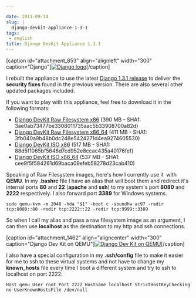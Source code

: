 ```yaml
---

date: 2011-09-14
slug: |
  django-devkit-appliance-1-3-1
tags:
 - english
title: Django DevKit Appliance 1.3.1
---
```


\[caption id="attachment_853" align="alignleft" width="300"
caption="Django"\][![Django
logo](http://www.ogmaciel.com/wp-content/uploads/2010/03/django-logo-negative-300x136.png)](http://www.ogmaciel.com/wp-content/uploads/2010/03/django-logo-negative.png)\[/caption\]

I rebuilt the appliance to use the latest [Django 1.3.1
release](https://www.djangoproject.com/weblog/2011/sep/09/security-releases-issued/)
to deliver the **security fixes** found in the previous version. There
are also several other updated packages included.

If you want to play with this appliance, feel free to download it in the
following formats:

-   [Django DevKit Raw Filesystem
    x86](http://downloads.ogmaciel.com/djangodevkit/v1.3.1/djangodevkit-1-x86.hdd.gz)
    (390 MB - SHA1: 3ae0ab73477be3308011735aac5b33908700a82d)
-   [Django DevKit Raw Filesystem
    x86_64](http://downloads.ogmaciel.com/djangodevkit/v1.3.1/djangodevkit-1-x86_64.hdd.gz)
    (411 MB - SHA1: 3fb040a9b48b0dc248e5424271d4ea9274605530)
-   [Django DevKit ISO
    x86](http://downloads.ogmaciel.com/djangodevkit/v1.3.1/djangodevkit-1-x86-disc1.iso)
    (517 MB - SHA1: 88d5f1065bf5646d7cd952e8ccac435a40176fef)
-   [Django DevKit ISO
    x86_64](http://downloads.ogmaciel.com/djangodevkit/v1.3.1/djangodevkit-1-x86_64-disc1.iso)
    (537 MB - SHA1: cee9f5f584261d69baca09efeb58278d23cab410)

Speaking of Raw Filesystem images, here's how I currently use it  with
**QEMU**. In my **.bashrc** file I have an alias that will boot them and
redirect it's internal ports **80** and **22** (**apache** and **ssh**)
to my system's port **8080** and **2222** respectively. I also forward
port **3389** for Windows systems.

`sudo qemu-kvm -m 2048 -hda "$1" -boot c -soundhw ac97 -redir tcp:8080::80 -redir tcp:2222::22 -redir tcp:9999::3389`

So when I call my alias and pass a raw filesystem image as an argument,
I can then use **localhost** as the destination to my http and ssh
connections.

\[caption id="attachment_1462" align="aligncenter" width="300"
caption="Django Dev Kit on QEMU"\][![Django Dev Kit on
QEMU](http://en.ogmaciel.com/wp-content/uploads/2011/09/Screenshot-QEMU-1-300x175.png)](http://en.ogmaciel.com/wp-content/uploads/2011/09/Screenshot-QEMU-1.png)\[/caption\]

I also have a special configuration in my **.ssh/config** file to make
it easier for me to ssh to these virtual systems and not have to change
my **known_hosts** file every time I boot a different system and try to
ssh to localhost on port 2222:

`Host qemu User root Port 2222 Hostname localhost StrictHostKeyChecking no UserKnownHostsFile /dev/null`
